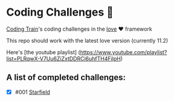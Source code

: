 # Coding Challenges 🚞
[Coding Train](https://github.com/CodingTrain)'s coding challenges in the [love](https://love2d.org) ❤️ framework

This repo should work with the latest love version (currently 11.2)

Here's [the youtube playlist] (https://www.youtube.com/playlist?list=PLRqwX-V7Uu6ZiZxtDDRCi6uhfTH4FilpH)
## A list of completed challenges:


- [x] #001 [Starfield](https://github.com/apolius/Coding-Challenges/blob/master/starfield)


